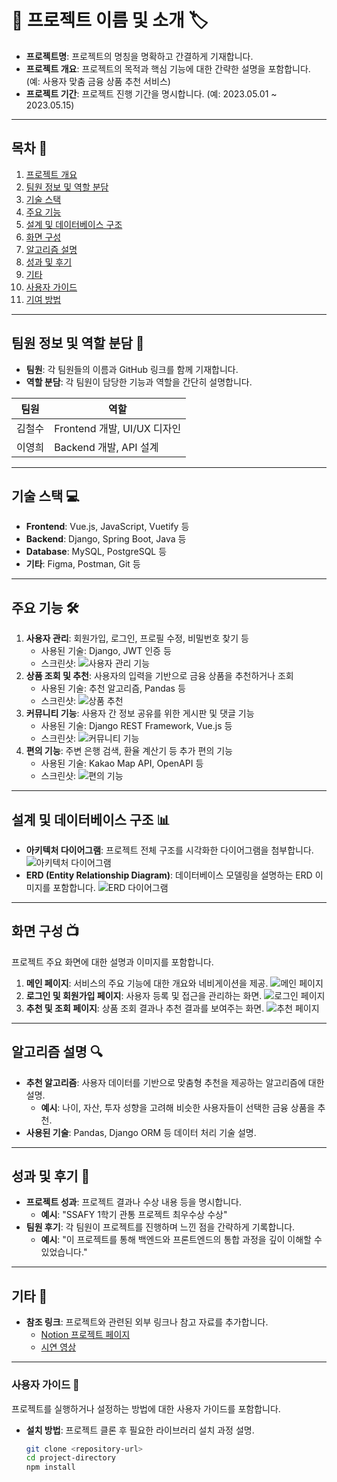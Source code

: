 # 📌 프로젝트 이름 및 소개 🏷️
- **프로젝트명**: 프로젝트의 명칭을 명확하고 간결하게 기재합니다.
- **프로젝트 개요**: 프로젝트의 목적과 핵심 기능에 대한 간략한 설명을 포함합니다. (예: 사용자 맞춤 금융 상품 추천 서비스)
- **프로젝트 기간**: 프로젝트 진행 기간을 명시합니다. (예: 2023.05.01 ~ 2023.05.15)

---

## 목차 📑
1. [프로젝트 개요](#-프로젝트-이름-및-소개-)
2. [팀원 정보 및 역할 분담](#팀원-정보-및-역할-분담-)
3. [기술 스택](#기술-스택-)
4. [주요 기능](#주요-기능-)
5. [설계 및 데이터베이스 구조](#설계-및-데이터베이스-구조-)
6. [화면 구성](#화면-구성-)
7. [알고리즘 설명](#알고리즘-설명-)
8. [성과 및 후기](#성과-및-후기-)
9. [기타](#기타-)
10. [사용자 가이드](#사용자-가이드-)
11. [기여 방법](#기여-방법-)

---

## 팀원 정보 및 역할 분담 👥
- **팀원**: 각 팀원들의 이름과 GitHub 링크를 함께 기재합니다.
- **역할 분담**: 각 팀원이 담당한 기능과 역할을 간단히 설명합니다.

| 팀원 | 역할 |
|------|-----|
| 김철수 | Frontend 개발, UI/UX 디자인 |
| 이영희 | Backend 개발, API 설계 |

---

## 기술 스택 💻
- **Frontend**: Vue.js, JavaScript, Vuetify 등
- **Backend**: Django, Spring Boot, Java 등
- **Database**: MySQL, PostgreSQL 등
- **기타**: Figma, Postman, Git 등

---

## 주요 기능 🛠️
1. **사용자 관리**: 회원가입, 로그인, 프로필 수정, 비밀번호 찾기 등
   - 사용된 기술: Django, JWT 인증 등
   - 스크린샷: ![사용자 관리 기능](./assets/user_management.png)
2. **상품 조회 및 추천**: 사용자의 입력을 기반으로 금융 상품을 추천하거나 조회
   - 사용된 기술: 추천 알고리즘, Pandas 등
   - 스크린샷: ![상품 추천](./assets/product_recommendation.png)
3. **커뮤니티 기능**: 사용자 간 정보 공유를 위한 게시판 및 댓글 기능
   - 사용된 기술: Django REST Framework, Vue.js 등
   - 스크린샷: ![커뮤니티 기능](./assets/community.png)
4. **편의 기능**: 주변 은행 검색, 환율 계산기 등 추가 편의 기능
   - 사용된 기술: Kakao Map API, OpenAPI 등
   - 스크린샷: ![편의 기능](./assets/convenience_features.png)

---

## 설계 및 데이터베이스 구조 📊
- **아키텍처 다이어그램**: 프로젝트 전체 구조를 시각화한 다이어그램을 첨부합니다.
  ![아키텍처 다이어그램](./assets/architecture.png)
- **ERD (Entity Relationship Diagram)**: 데이터베이스 모델링을 설명하는 ERD 이미지를 포함합니다.
  ![ERD 다이어그램](./assets/ERD.png)

---

## 화면 구성 📺
프로젝트 주요 화면에 대한 설명과 이미지를 포함합니다.
1. **메인 페이지**: 서비스의 주요 기능에 대한 개요와 네비게이션을 제공.
   ![메인 페이지](./assets/main-page.png)
2. **로그인 및 회원가입 페이지**: 사용자 등록 및 접근을 관리하는 화면.
   ![로그인 페이지](./assets/login-page.png)
3. **추천 및 조회 페이지**: 상품 조회 결과나 추천 결과를 보여주는 화면.
   ![추천 페이지](./assets/recommendation-page.png)

---

## 알고리즘 설명 🔍
- **추천 알고리즘**: 사용자 데이터를 기반으로 맞춤형 추천을 제공하는 알고리즘에 대한 설명.
  - **예시**: 나이, 자산, 투자 성향을 고려해 비슷한 사용자들이 선택한 금융 상품을 추천.
- **사용된 기술**: Pandas, Django ORM 등 데이터 처리 기술 설명.

---

## 성과 및 후기 🎉
- **프로젝트 성과**: 프로젝트 결과나 수상 내용 등을 명시합니다.
  - **예시**: "SSAFY 1학기 관통 프로젝트 최우수상 수상"
- **팀원 후기**: 각 팀원이 프로젝트를 진행하며 느낀 점을 간략하게 기록합니다.
  - **예시**: "이 프로젝트를 통해 백엔드와 프론트엔드의 통합 과정을 깊이 이해할 수 있었습니다."

---

## 기타 📃
- **참조 링크**: 프로젝트와 관련된 외부 링크나 참고 자료를 추가합니다.
  - [Notion 프로젝트 페이지](https://www.notion.so)
  - [시연 영상](https://www.youtube.com)

---

### **사용자 가이드** 📘
프로젝트를 실행하거나 설정하는 방법에 대한 사용자 가이드를 포함합니다.
- **설치 방법**: 프로젝트 클론 후 필요한 라이브러리 설치 과정 설명.
  ```bash
  git clone <repository-url>
  cd project-directory
  npm install
